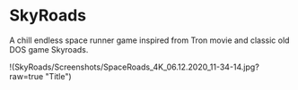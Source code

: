 # SkyRoads

A chill endless space runner game inspired from Tron movie and classic old DOS game Skyroads.

!(SkyRoads/Screenshots/SpaceRoads_4K_06.12.2020_11-34-14.jpg?raw=true "Title")
